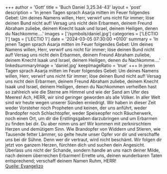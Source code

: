 +++
author = 'Gott'
title = 'Buch Daniel 3,25.34-43'
layout = 'post'
description = 'In jenen Tagen sprach Asarja mitten im Feuer folgendes Gebet: Um deines Namens willen, Herr, verwirf uns nicht für immer; löse deinen Bund nicht auf! Versag uns nicht dein Erbarmen, deinem Freund Abraham zuliebe, deinem Knecht Isaak und Israel, deinem Heiligen, denen du Nachkomme....'
images = ['/symbols/daniel.jpg']
categories = ['LECTIO 1']
tags = ['LECTIO 1']
date = '2024-03-05 07:30:00 +0100'
summary = 'In jenen Tagen sprach Asarja mitten im Feuer folgendes Gebet: Um deines Namens willen, Herr, verwirf uns nicht für immer; löse deinen Bund nicht auf! Versag uns nicht dein Erbarmen, deinem Freund Abraham zuliebe, deinem Knecht Isaak und Israel, deinem Heiligen, denen du Nachkomme....'
linkedsummaryImage = 'daniel.jpg'
keepImageRatio = 'true'
+++
In jenen Tagen sprach Asarja mitten im Feuer folgendes Gebet:
Um deines Namens willen, Herr, verwirf uns nicht für immer; löse deinen Bund nicht auf!
Versag uns nicht dein Erbarmen, deinem Freund Abraham zuliebe, deinem Knecht Isaak und Israel, deinem Heiligen,
denen du Nachkommen verheißen hast so zahlreich wie die Sterne am Himmel und wie der Sand am Ufer des Meeres!
Ach, HERR, wir sind geringer geworden als alle Völker.<!--more--> In aller Welt sind wir heute wegen unserer Sünden erniedrigt.
Wir haben in dieser Zeit weder Vorsteher noch Propheten und keinen, der uns anführt, weder Brandopfer noch Schlachtopfer, weder Speiseopfer noch Räucherwerk, noch einen Ort, um dir die Erstlingsgaben darzubringen und um Erbarmen zu finden bei dir.
Du aber nimm uns an! Wir kommen mit zerknirschtem Herzen und demütigem Sinn.
Wie Brandopfer von Widdern und Stieren, wie Tausende fetter Lämmer, so gelte heute unser Opfer vor dir und verschaffe uns bei dir Sühne. Denn wer dir vertraut, wird nicht beschämt.
Wir folgen dir jetzt von ganzem Herzen, fürchten dich und suchen dein Angesicht.
Überlass uns nicht der Schande, sondern handle an uns nach deiner Milde, nach deinem überreichen Erbarmen!
Errette uns, deinen wunderbaren Taten entsprechend; verschaff deinem Namen Ruhm, HERR!<br> [Quelle: Evangelizo](https://evangeliumtagfuertag.org/DE/gospel)